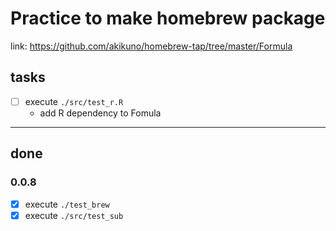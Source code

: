 # Practice to make homebrew package

link: https://github.com/akikuno/homebrew-tap/tree/master/Formula

## tasks

+ [ ] execute `./src/test_r.R`
  + add R dependency to Fomula

---

## done

### 0.0.8
+ [x] execute `./test_brew`
+ [x] execute `./src/test_sub`
